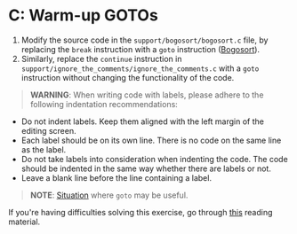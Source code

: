 # C: Warm-up GOTOs

1. Modify the source code in the `support/bogosort/bogosort.c` file, by replacing the `break` instruction with a `goto` instruction ([Bogosort](https://en.wikipedia.org/wiki/Bogosort)).
1. Similarly, replace the `continue` instruction in `support/ignore_the_comments/ignore_the_comments.c` with a `goto` instruction without changing the functionality of the code.

>**WARNING**: When writing code with labels, please adhere to the following indentation recommendations:

- Do not indent labels.
Keep them aligned with the left margin of the editing screen.
- Each label should be on its own line.
There is no code on the same line as the label.
- Do not take labels into consideration when indenting the code.
The code should be indented in the same way whether there are labels or not.
- Leave a blank line before the line containing a label.

>**NOTE**: [Situation](https://stackoverflow.com/questions/3517726/what-is-wrong-with-using-goto/3517765) where `goto` may be useful.

If you're having difficulties solving this exercise, go through [this](../../reading/c-goto-statements.md) reading material.
